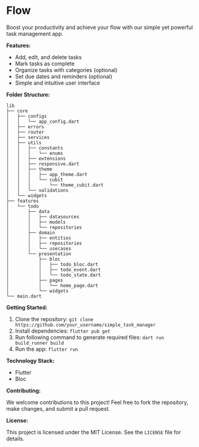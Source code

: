 
# Flow

Boost your productivity and achieve your flow with our simple yet powerful task management app.

**Features:**

-   Add, edit, and delete tasks
-   Mark tasks as complete
-   Organize tasks with categories (optional)
-   Set due dates and reminders (optional)
-   Simple and intuitive user interface

**Folder Structure:**
```
lib
├── core
│   ├── configs
│   │   └── app_config.dart
│   ├── errors
│   ├── router
│   ├── services
│   ├── utils
│   │   ├── constants
│   │   │   └── enums
│   │   ├── extensions
│   │   ├── responsive.dart
│   │   ├── theme
│   │   │   ├── app_theme.dart
│   │   │   └── cubit
│   │   │       └── theme_cubit.dart
│   │   └── validations
│   └── widgets
├── features
│   └── todo
│       ├── data
│       │   ├── datasources
│       │   ├── models
│       │   └── repositories
│       ├── domain
│       │   ├── entities
│       │   ├── repositories
│       │   └── usecases
│       └── presentation
│           ├── bloc
│           │   ├── todo_bloc.dart
│           │   ├── todo_event.dart
│           │   └── todo_state.dart
│           ├── pages
│           │   └── home_page.dart
│           └── widgets
└── main.dart
```
**Getting Started:**

1.  Clone the repository:  `git clone https://github.com/your_username/simple_task_manager`
2.  Install dependencies:  `flutter pub get`
3.  Run following command to generate required files: `dart run build_runner build`
4.  Run the app:  `flutter run`

**Technology Stack:**

-   Flutter
-   Bloc


**Contributing:**

We welcome contributions to this project! Feel free to fork the repository, make changes, and submit a pull request.

**License:**

This project is licensed under the MIT License. See the `LICENSE` file for details.
